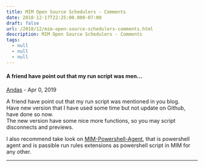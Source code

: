 ```yaml
---
title: MIM Open Source Schedulers - Comments
date: 2018-12-17T22:25:00.000-07:00
draft: false
url: /2018/12/mim-open-source-schedulers-comments.html
description: MIM Open Source Schedulers - Comments
tags:
  - null
  - null
  - null
---
```


#### A friend have point out that my run script was men...
[Andas](https://www.blogger.com/profile/06291310595946583362 "noreply@blogger.com") - <time datetime="2019-04-07T12:52:11.779-07:00">Apr 0, 2019</time>

A friend have point out that my run script was mentioned in you blog.  
Have new version that I have used some time but not update on Github, have done so now.  
The new version have some nice more functions, so you may script disconnects and previews.  
  
I also recommend take look on [MIM-Powershell-Agent](https://github.com/aseand/MIM-Powershell-Agent), that is powershell agent and is passible run rules extensions as powershell script in MIM for any other.
<hr />
